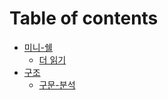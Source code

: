 # Table of contents

* [미니-쉘](README.md)
  * [더 읽기](home/read-more.md)
* [구조](structure/README.md)
  * [구문-분석](structure/structure.md)
